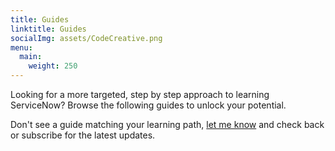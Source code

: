 ```yaml
---
title: Guides
linktitle: Guides
socialImg: assets/CodeCreative.png
menu:
  main:
    weight: 250
---
```


Looking for a more targeted, step by step approach to learning ServiceNow? Browse the following guides to unlock your potential.

Don't see a guide matching your learning path, [let me know][1] and check back or subscribe for the latest updates.

[1]: /contact
